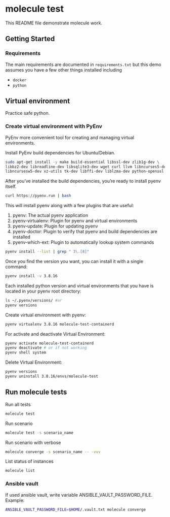 # molecule test

This README file demonstrate molecule work.

## Getting Started

### Requirements
The main requirements are documented in `requirements.txt` but this demo assumes you have a few other things installed including
- `docker`
- `python`

## Virtual environment
Practice safe python. 

### Create virtual environment with PyEnv 
PyEnv more convenient tool for creating and managing virtual environments.

Install PyEnv build dependencies for Ubuntu/Debian.
```bash
sudo apt-get install -y make build-essential libssl-dev zlib1g-dev \
libbz2-dev libreadline-dev libsqlite3-dev wget curl llvm libncurses5-dev \
libncursesw5-dev xz-utils tk-dev libffi-dev liblzma-dev python-openssl
```

After you’ve installed the build dependencies, you’re ready to install pyenv itself.

```bash
curl https://pyenv.run | bash

```
This will install pyenv along with a few plugins that are useful:

1. pyenv: The actual pyenv application
2. pyenv-virtualenv: Plugin for pyenv and virtual environments
3. pyenv-update: Plugin for updating pyenv
4. pyenv-doctor: Plugin to verify that pyenv and build dependencies are installed
5. pyenv-which-ext: Plugin to automatically lookup system commands

```bash
pyenv install --list | grep " 3\.[8]"
```

Once you find the version you want, you can install it with a single command:
```bash
pyenv install -v 3.8.16
```

Each installed python version and virtual environments that you have is located in your pyenv root directory:
```bash
ls ~/.pyenv/versions/ #or
pyenv versions
```

Create virtual environment with pyenv:
```bash
pyenv virtualenv 3.8.16 molecule-test-containerd
```

For activate and deactivate Virtual Environment:
```bash
pyenv activate molecule-test-containerd
pyenv deactivate # or if not working
pyenv shell system
```

Delete Virtual Environment:
```bash
pyenv versions
pyenv uninstall 3.8.16/envs/molecule-test
```

## Run molecule tests
Run all tests
```bash
molecule test
```

Run scenario
```bash
molecule test -s scenario_name
```

Run scenario with verbose
```bash
molecule converge -s scenario_name -- -vvv
```

List status of instances
```bash
molecule list
```

### Ansible vault
If used ansible vault, write variable ANSIBLE_VAULT_PASSWORD_FILE. Example:
```bash
ANSIBLE_VAULT_PASSWORD_FILE=$HOME/.vault.txt molecule converge
```
